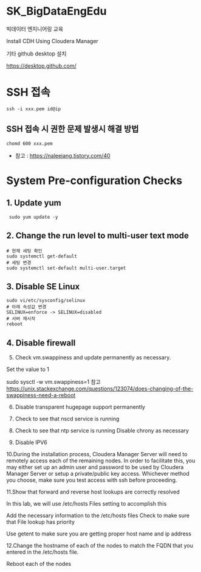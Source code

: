 # SK_BigDataEngEdu
 빅데이터 엔지니어링 교육

 Install CDH Using Cloudera Manager

 기타
 github desktop 설치


 https://desktop.github.com/


 # SSH 접속
 ```
 ssh -i xxx.pem id@ip
 ```

## SSH 접속 시 권한 문제 발생시 해결 방법
```
chomd 600 xxx.pem
```
* 참고 : https://naleejang.tistory.com/40


# System Pre-configuration Checks


 ## 1. Update yum
```
 sudo yum update -y
```

## 2. Change the run level to multi-user text mode
 ```
 # 현재 세팅 확인
 sudo systemctl get-default
 # 세팅 변경
 sudo systemctl set-default multi-user.target
 ```
## 3. Disable SE Linux
```
sudo vi/etc/sysconfig/selinux
# 아래 속성값 변경
SELINUX=enforce -> SELINUX=disabled
# 서버 재시작
reboot
```

## 4. Disable firewall

 5. Check vm.swappiness and update permanently as necessary.

 Set the value to 1


 sudo sysctl -w vm.swappiness=1
 참고
 https://unix.stackexchange.com/questions/123074/does-changing-of-the-swappiness-need-a-reboot


 6. Disable transparent hugepage support permanently

 7. Check to see that nscd service is running
 8. Check to see that ntp service is running Disable chrony as necessary
 9. Disable IPV6

 10.During the installation process, Cloudera Manager Server will need to remotely access each of the remaining nodes. In order to facilitate this, you may either set up an admin user and password to be used by Cloudera Manager Server or setup a private/public key access. Whichever method you choose, make sure you test access with ssh before proceeding.

 11.Show that forward and reverse host lookups are correctly resolved

 In this lab, we will use /etc/hosts Files setting to accomplish this

 Add the necessary information to the /etc/hosts files Check to make sure that File lookup has priority

 Use getent to make sure you are getting proper host name and ip address

 12.Change the hostname of each of the nodes to match the FQDN that you entered in the /etc/hosts file.

 Reboot each of the nodes
